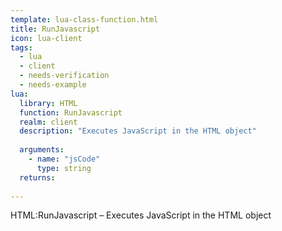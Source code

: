 ```yaml
---
template: lua-class-function.html
title: RunJavascript
icon: lua-client
tags:
  - lua
  - client
  - needs-verification
  - needs-example
lua:
  library: HTML
  function: RunJavascript
  realm: client
  description: "Executes JavaScript in the HTML object"
  
  arguments:
    - name: "jsCode"
      type: string
  returns:
    
---
```


<div class="lua__search__keywords">
HTML:RunJavascript &#x2013; Executes JavaScript in the HTML object
</div>
